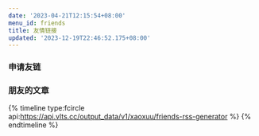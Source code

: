 ```yaml
---
date: '2023-04-21T12:15:54+08:00'
menu_id: friends
title: 友情链接
updated: '2023-12-19T22:46:52.175+08:00'
---
```

<div id="friend-content" class="friend-content"></div> <link rel="stylesheet" href="https://unpkg.com/qexo-friends/friends.css"/> <script src="https://unpkg.com/qexo-friends/Stellar/friends.js"></script> <script>loadQexoFriends("friend-content", "qexo.giize.com")</script>

### 申请友链

<div id="friends-api"></div>
<script src="https://unpkg.com/qexo-friends/friends-api.js"></script>
<script>qexo_friend_api("friends-api","https://qexo.giize.com","");</script>

### 朋友的文章

{% timeline type:fcircle api:https://api.vlts.cc/output_data/v1/xaoxuu/friends-rss-generator %}
{% endtimeline %}

